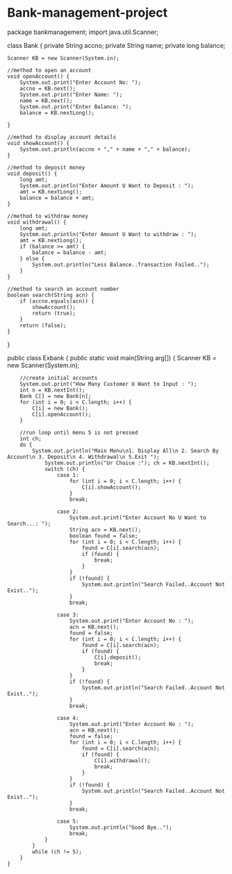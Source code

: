# Bank-management-project
package bankmanagement;
import java.util.Scanner;

class Bank {
    private String accno;
    private String name;
    private long balance;

    Scanner KB = new Scanner(System.in);

    //method to open an account
    void openAccount() {
        System.out.print("Enter Account No: ");
        accno = KB.next();
        System.out.print("Enter Name: ");
        name = KB.next();
        System.out.print("Enter Balance: ");
        balance = KB.nextLong();
        
    }

    //method to display account details
    void showAccount() {
        System.out.println(accno + "," + name + "," + balance);
    }

    //method to deposit money
    void deposit() {
        long amt;
        System.out.println("Enter Amount U Want to Deposit : ");
        amt = KB.nextLong();
        balance = balance + amt;
    }

    //method to withdraw money
    void withdrawal() {
        long amt;
        System.out.println("Enter Amount U Want to withdraw : ");
        amt = KB.nextLong();
        if (balance >= amt) {
            balance = balance - amt;
        } else {
            System.out.println("Less Balance..Transaction Failed..");
        }
    }

    //method to search an account number
    boolean search(String acn) {
        if (accno.equals(acn)) {
            showAccount();
            return (true);
        }
        return (false);
    }
}

public class Exbank {
    public static void main(String arg[]) {
        Scanner KB = new Scanner(System.in);

        //create initial accounts
        System.out.print("How Many Customer U Want to Input : ");
        int n = KB.nextInt();
        Bank C[] = new Bank[n];
        for (int i = 0; i < C.length; i++) {
            C[i] = new Bank();
            C[i].openAccount();
        }

        //run loop until menu 5 is not pressed
        int ch;
        do {
            System.out.println("Main Menu\n1. Display All\n 2. Search By Account\n 3. Deposit\n 4. Withdrawal\n 5.Exit ");
                System.out.println("Ur Choice :"); ch = KB.nextInt();
                switch (ch) {
                    case 1:
                        for (int i = 0; i < C.length; i++) {
                            C[i].showAccount();
                        }
                        break;

                    case 2:
                        System.out.print("Enter Account No U Want to Search...: ");
                        String acn = KB.next();
                        boolean found = false;
                        for (int i = 0; i < C.length; i++) {
                            found = C[i].search(acn);
                            if (found) {
                                break;
                            }
                        }
                        if (!found) {
                            System.out.println("Search Failed..Account Not Exist..");
                        }
                        break;

                    case 3:
                        System.out.print("Enter Account No : ");
                        acn = KB.next();
                        found = false;
                        for (int i = 0; i < C.length; i++) {
                            found = C[i].search(acn);
                            if (found) {
                                C[i].deposit();
                                break;
                            }
                        }
                        if (!found) {
                            System.out.println("Search Failed..Account Not Exist..");
                        }
                        break;

                    case 4:
                        System.out.print("Enter Account No : ");
                        acn = KB.next();
                        found = false;
                        for (int i = 0; i < C.length; i++) {
                            found = C[i].search(acn);
                            if (found) {
                                C[i].withdrawal();
                                break;
                            }
                        }
                        if (!found) {
                            System.out.println("Search Failed..Account Not Exist..");
                        }
                        break;

                    case 5:
                        System.out.println("Good Bye..");
                        break;
                }
            }
            while (ch != 5);
        }
    }
